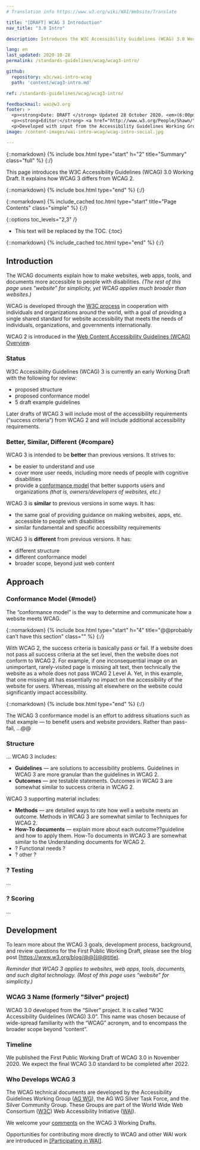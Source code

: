 ```yaml
---
# Translation info https://www.w3.org/wiki/WAI/Website/Translate

title: "[DRAFT] WCAG 3 Introduction"
nav_title: "3.0 Intro"

description: Introduces the W3C Accessibility Guidelines (WCAG) 3.0 Working Draft. WCAG documents explain how to make the web more accessible to people with disabilities.

lang: en
last_updated: 2020-10-28
permalink: /standards-guidelines/wcag/wcag3-intro/

github:
  repository: w3c/wai-intro-wcag
  path: 'content/wcag3-intro.md'

ref: /standards-guidelines/wcag/wcag3-intro/

feedbackmail: wai@w3.org
footer: >
  <p><strong>Date: DRAFT </strong> Updated 28 October 2020. <em>(6:00pmCT)</em></p>
  <p><strong>Editor:</strong> <a href="http://www.w3.org/People/Shawn/">Shawn Lawton Henry</a>. Contributors: Jeanne Spellman.</p>
  <p>Developed with input from the Accessibility Guidelines Working Group (<a href="https://www.w3.org/WAI/about/groups/agwg/">AG WG</a>), Silver Task Force and Community Group, and the Education and Outreach Working Group (<a href="https://www.w3.org/WAI/about/groups/eowg/">EOWG</a>).</p>
image: /content-images/wai-intro-wcag/wcag-intro-social.jpg

---
```


{::nomarkdown}
{% include box.html type="start" h="2" title="Summary" class="full" %}
{:/}

This page introduces the W3C Accessibility Guidelines (WCAG) 3.0 Working Draft. It explains how WCAG 3 differs from WCAG 2.

{::nomarkdown}
{% include box.html type="end" %}
{:/}

{::nomarkdown}
{% include_cached toc.html type="start" title="Page Contents" class="simple" %}
{:/}

{::options toc_levels="2,3" /}

-   This text will be replaced by the TOC.
{:toc}

{::nomarkdown}
{% include_cached toc.html type="end" %}
{:/}

## Introduction

The WCAG documents explain how to make websites, web apps, tools, and documents more accessible to people with disabilities. _(The rest of this page uses “website” for simplicity, yet WCAG applies much broader than websites.)_


WCAG is developed through the [W3C process](https://www.w3.org/WAI/standards-guidelines/w3c-process/) in cooperation with individuals and organizations around the world, with a goal of providing a single shared standard for website accessibility that meets the needs of individuals, organizations, and governments internationally.

WCAG 2 is introduced in the [Web Content Accessibility Guidelines (WCAG) Overview](https://www.w3.org/WAI/standards-guidelines/wcag/).

### Status 

W3C Accessibility Guidelines (WCAG) 3 is currently an early Working Draft with the following for review:
* proposed structure
* proposed conformance model
* 5 draft example guidelines

Later drafts of WCAG 3 will include most of the accessibility requirements (“success criteria”) from WCAG 2 and will include additional accessibility requirements.

### Better, Similar, Different {#compare}

WCAG 3 is intended to be **better** than previous versions. It strives to:
* be easier to understand and use
* cover more user needs, including more needs of people with cognitive disabilities
* provide a [conformance model](#model) that better supports users and organizations _(that is, owners/developers of websites, etc.)_

WCAG 3 is **similar** to previous versions in some ways. It has:
* the same goal of providing guidance on making websites, apps, etc. accessible to people with disabilities
* similar fundamental and specific accessibility requirements

WCAG 3 is **different** from previous versions. It has:
* different structure
* different conformance model
* broader scope, beyond just web content

## Approach

### Conformance Model {#model}

The “conformance model” is the way to determine and communicate how a website meets WCAG.

{::nomarkdown}
{% include box.html type="start" h="4" title="@@probably can’t have this section" class="" %}
{:/}

With WCAG 2, the success criteria is basically pass or fail. If a website does not pass all success criteria at the set level, then the website does not conform to WCAG 2. For example, if one inconsequential image on an unimportant, rarely-visited page is missing alt text, then technically the website as a whole does not pass WCAG 2 Level A. Yet, in this example, that one missing alt has essentially no impact on the accessibility of the website for users. Whereas, missing alt elsewhere on the website could significantly impact accessibility.

{::nomarkdown}
{% include box.html type="end" %}
{:/}

The WCAG 3 conformance model is an effort to address situations such as that example &mdash; to benefit users and website providers. Rather than pass-fail, …@@

### Structure
...
WCAG 3 includes:
* **Guidelines** &mdash; are solutions to accessibility problems. Guidelines in WCAG 3 are more granular than the guidelines in WCAG 2.
* **Outcomes** &mdash; are testable statements. Outcomes in WCAG 3 are somewhat similar to success criteria in WCAG 2.

WCAG 3 supporting material includes:
* **Methods** &mdash; are detailed ways to rate how well a website meets an outcome. Methods in WCAG 3 are somewhat similar to Techniques for WCAG 2.
* **How-To documents** &mdash; explain more about each outcome??guideline and how to apply them.  How-To documents in WCAG 3 are somewhat similar to the Understanding documents for WCAG 2.
* ? Functional needs ?
* ? other ?

### ? Testing
...

### ? Scoring
...

## Development

To learn more about the WCAG 3 goals, development process, background, and review questions for the First Public Working Draft, please see the blog post [https://www.w3.org/blog/@@](@@title).

_Reminder that WCAG 3 applies to websites, web apps, tools, documents, and such digital technology. (Most of this page uses “website” for simplicity.)_

### WCAG 3 Name (formerly "Silver" project)

WCAG 3.0 developed from the “Silver” project. It is called “W3C Accessibility Guidelines (WCAG) 3.0”. This name was chosen because of wide-spread familiarity with the “WCAG” acronym, and to encompass the broader scope beyond “content”.

### Timeline

We published the First Public Working Draft of WCAG 3.0 in November 2020. We expect the final WCAG 3.0 standard to be completed after 2022.

### Who Develops WCAG 3

The WCAG technical documents are developed by the Accessibility Guidelines Working Group ([AG WG](https://www.w3.org/WAI/GL/)), the AG WG Silver Task Force, and the Silver Community Group. These Groups are part of the World Wide Web Consortium ([W3C](http://www.w3.org)) Web Accessibility Initiative ([WAI](https://www.w3.org/WAI/)).

We welcome your [comments](/standards-guidelines/wcag/commenting/) on the WCAG 3 Working Drafts.

Opportunities for contributing more directly to WCAG and other WAI work are introduced in [[Participating in WAI]](/about/participating/).  
